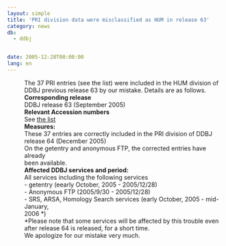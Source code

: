 ```yaml
---
layout: simple
title: 'PRI division data were misclassified as HUM in release 63'
category: news
db:
  - ddbj


date: 2005-12-28T00:00:00
lang: en
---
```


<html>
<dd>The 37 PRI entries (see the list) were included in the HUM division of DDBJ previous release 63 by our mistake. Details are as follows.
<dd><b>Corresponding release</b><br> DDBJ release 63 (September 2005)
<dd><b>Relevant Accession numbers</b><br> See <a href="/files/pdf/051228-list.html">the list</a>
<dd><b>Measures:</b><br> These 37 entries are correctly included in the PRI division of DDBJ<br> release 64 (December 2005)<br> On the getentry and anonymous FTP, the corrected entries have already<br> been available.
<dd><b>Affected DDBJ services and period:</b><br> All services including the following services<br> - getentry (eearly October, 2005 - 2005/12/28)<br> - Anonymous FTP (2005/9/30 - 2005/12/28)<br> - SRS, ARSA, Homology Search services (early October, 2005 - mid-January,<br> 2006 *)<br> *Please note that some services will be affected by this trouble even<br> after release 64 is released, for a short time.<br> We apologize for our mistake very much.</dd>
</dd>
</dd>
</dd>
</dd>
</html>

